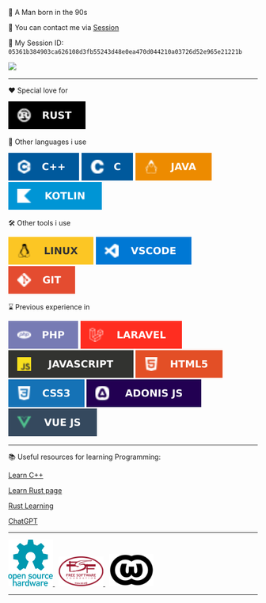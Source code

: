 💾 A Man born in the 90s

🔗 You can contact me via [Session](https://getsession.org/)

💬 My Session ID: `05361b384903ca626108d3fb55243d48e0ea470d044210a03726d52e965e21221b`

<a href="https://www.codewars.com/users/UnlessEnduring/">
    <img src="https://www.codewars.com/users/UnlessEnduring/badges/small">
</a>

---

❤️ Special love for

![image](./images/RUST.svg) <span>&nbsp;</span>

🥱 Other languages i use

![image](./images/C++.svg) ![image](./images/C.svg) ![image](./images/JAVA.svg)
![image](./images/KOTLIN.svg)

🛠️ Other tools i use

![image](./images/LINUX.svg) ![image](./images/VSCODE.svg) ![image](./images/GIT.svg)

⌛ Previous experience in

![image](./images/PHP.svg) ![image](./images/LARAVEL.svg) ![image](./images/JAVASCRIPT.svg)
![image](./images/HTML5.svg) ![image](./images/CSS3.svg) ![image](./images/ADONIS%20JS.svg)
![image](./images/VUE%20JS.svg)

---

📚 Useful resources for learning Programming:

[Learn C++](https://www.learncpp.com/)

[Learn Rust page](https://www.rust-lang.org/learn)

[Rust Learning](https://github.com/ctjhoa/rust-learning)

[ChatGPT](https://chat.openai.com/)

---

<a href="https://www.oshwa.org/">
    <img src="./images/oshw-logo.svg" alt="wtfpl" width="90"/>
</a>
<span>&nbsp;</span>
<a href="https://www.fsf.org/">
    <img src="./images/fsf.svg" alt="wtfpl" width="90"/>
</a>
<span>&nbsp;</span>
<a href="http://www.wtfpl.net/">
    <img src="./images/wtfpl.png" alt="wtfpl" width="90"/>
</a>

---
